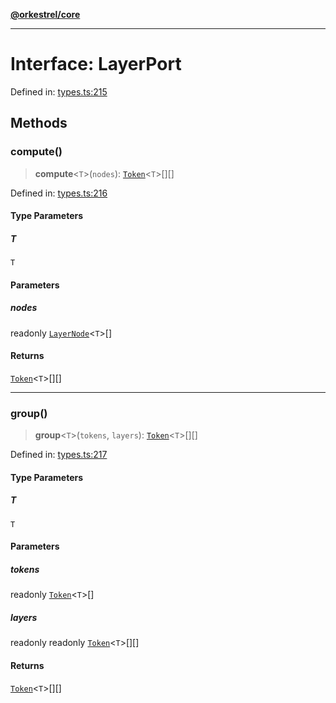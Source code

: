 [**@orkestrel/core**](../index.md)

***

# Interface: LayerPort

Defined in: [types.ts:215](https://github.com/orkestrel/core/blob/7cc3e19bc4a1e6f96f153d7b931686981208a465/src/types.ts#L215)

## Methods

### compute()

> **compute**\<`T`\>(`nodes`): [`Token`](../type-aliases/Token.md)\<`T`\>[][]

Defined in: [types.ts:216](https://github.com/orkestrel/core/blob/7cc3e19bc4a1e6f96f153d7b931686981208a465/src/types.ts#L216)

#### Type Parameters

##### T

`T`

#### Parameters

##### nodes

readonly [`LayerNode`](LayerNode.md)\<`T`\>[]

#### Returns

[`Token`](../type-aliases/Token.md)\<`T`\>[][]

***

### group()

> **group**\<`T`\>(`tokens`, `layers`): [`Token`](../type-aliases/Token.md)\<`T`\>[][]

Defined in: [types.ts:217](https://github.com/orkestrel/core/blob/7cc3e19bc4a1e6f96f153d7b931686981208a465/src/types.ts#L217)

#### Type Parameters

##### T

`T`

#### Parameters

##### tokens

readonly [`Token`](../type-aliases/Token.md)\<`T`\>[]

##### layers

readonly readonly [`Token`](../type-aliases/Token.md)\<`T`\>[][]

#### Returns

[`Token`](../type-aliases/Token.md)\<`T`\>[][]
